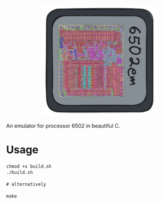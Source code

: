 

<p align="center">
    <img src="./assets/logo.png"/ height=300px>
</p>

An emulator for processor 6502 in beautiful C.

# Usage

```console
chmod +x build.sh
./build.sh

# alternatively

make
```

